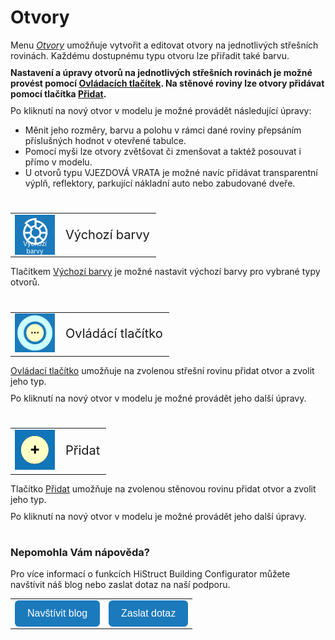 # Otvory
Menu <u><i>Otvory</i></u> umožňuje vytvořit a editovat otvory na jednotlivých střešních rovinách. Každému dostupnému typu otvoru lze přiřadit také barvu.  

<b>Nastavení a úpravy otvorů na jednotlivých střešních rovinách je možné provést pomocí <u>Ovládacích tlačítek</u>. Na stěnové roviny lze otvory přidávat pomocí tlačítka <u>Přidat</u>.</b>

Po kliknutí na nový otvor v modelu je možné provádět následující úpravy:

- Měnit jeho rozměry, barvu a polohu v rámci dané roviny přepsáním příslušných hodnot v otevřené tabulce.
- Pomocí myši lze otvory zvětšovat či zmenšovat a taktéž posouvat i přímo v modelu.
- U otvorů typu VJEZDOVÁ VRATA je možné navíc přidávat transparentní výplň, reflektory, parkující nákladní auto nebo zabudované dveře.
<style>
h2{
  border-bottom: none;
  margin-top: 10px;
  margin-bottom: 0px;
}
p{
  border-bottom: none;
  margin-top: 10px;
  margin-bottom: 10px;
}
</style>
#
<table>
  <tr>
    <td>
      <div style="position: relative; width: 64px; height: 64px;">
        <img src="img/ColorsIcon64x64.png" alt="ColorsIcon64x64.png" width="64" height="64">
      <div style="position: absolute; bottom: 0; width: 100%; background: none; color: white; font-size: 10px; text-align: center;">
      Výchozí barvy
      </div>
      </div>
    </td>
    <td style="vertical-align: middle; font-size: 20px;">
      Výchozí barvy
    </td>
  </tr>
</table>

Tlačítkem <u>Výchozí barvy</u> je možné nastavit výchozí barvy pro vybrané typy otvorů.

#
<table>
  <tr>
    <td><img src="img/ControlButton.png" alt="ControlButton.png" width="64"></td>
    <td style="vertical-align: middle; font-size: 20px;">Ovládácí tlačítko</td>
  </tr> 
  </table>

 <u>Ovládací tlačítko</u> umožňuje na zvolenou střešní rovinu přidat otvor a zvolit jeho typ.

 Po kliknutí na nový otvor v modelu je možné provádět jeho další úpravy.

#
<table>
  <tr>
    <td><img src="img/AddButtonRound.png" alt="AddButtonRound.png" width="64"></td>
    <td style="vertical-align: middle; font-size: 20px;">Přidat</td>
  </tr> 
  </table>

 Tlačítko <u>Přidat</u> umožňuje na zvolenou stěnovou rovinu přidat otvor a zvolit jeho typ.

 Po kliknutí na nový otvor v modelu je možné provádět jeho další úpravy.

#

<style>
    .btn {
      margin-top: 0px;
      padding: 12px 20px;
      background-color: rgb(27,122,187);
      color: white;
      border: none;
      border-radius: 6px;
      cursor: pointer;
      font-size: 16px;
    }
    .btn:hover {
      background-color: rgb(20,90,140);
</style>

### Nepomohla Vám nápověda?
Pro více informací o funkcích HiStruct Building Configurator můžete navštívit náš blog nebo zaslat dotaz na naší podporu. 
<table>
  <tr>
    <td>
      <a href="https://docs.histruct.com/cs/"> 
        <button class="btn">
        Navštívit blog
        </button>
      </a>
    </td>
    <td>
      <a href="mailto:support@histruct.com?subject=Dotaz na Support HiStruct">
         <button class="btn">
         Zaslat dotaz
         </button>
      </a>
    </td>
  </tr>
</table>